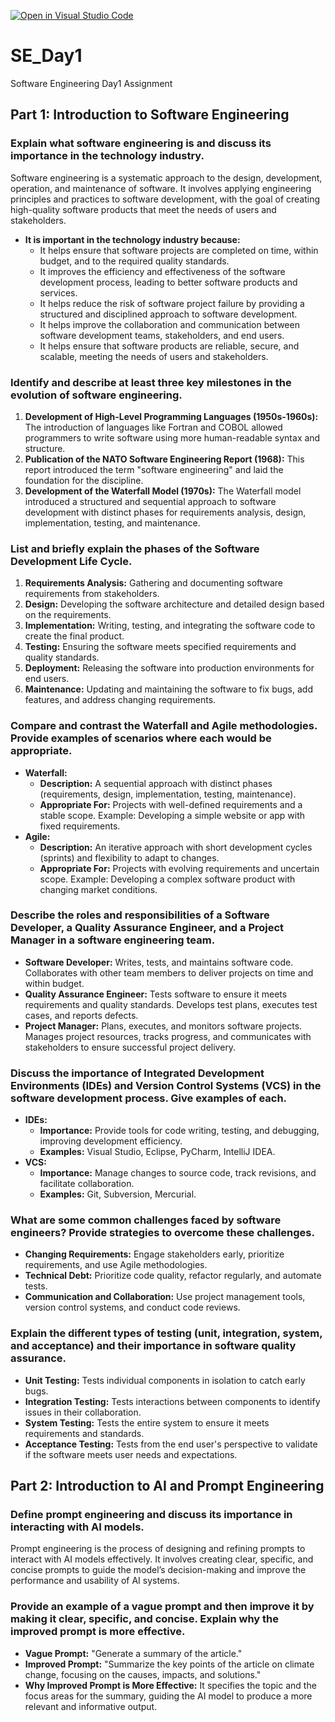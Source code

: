 [![Open in Visual Studio Code](https://classroom.github.com/assets/open-in-vscode-2e0aaae1b6195c2367325f4f02e2d04e9abb55f0b24a779b69b11b9e10269abc.svg)](https://classroom.github.com/online_ide?assignment_repo_id=15563518&assignment_repo_type=AssignmentRepo)
# SE_Day1
Software Engineering Day1 Assignment

## Part 1: Introduction to Software Engineering

### Explain what software engineering is and discuss its importance in the technology industry.
Software engineering is a systematic approach to the design, development, operation, and maintenance of software. It involves applying engineering principles and practices to software development, with the goal of creating high-quality software products that meet the needs of users and stakeholders.

- **It is important in the technology industry because:**
  - It helps ensure that software projects are completed on time, within budget, and to the required quality standards.
  - It improves the efficiency and effectiveness of the software development process, leading to better software products and services.
  - It helps reduce the risk of software project failure by providing a structured and disciplined approach to software development.
  - It helps improve the collaboration and communication between software development teams, stakeholders, and end users.
  - It helps ensure that software products are reliable, secure, and scalable, meeting the needs of users and stakeholders.

### Identify and describe at least three key milestones in the evolution of software engineering.
1. **Development of High-Level Programming Languages (1950s-1960s):** The introduction of languages like Fortran and COBOL allowed programmers to write software using more human-readable syntax and structure.
2. **Publication of the NATO Software Engineering Report (1968):** This report introduced the term "software engineering" and laid the foundation for the discipline.
3. **Development of the Waterfall Model (1970s):** The Waterfall model introduced a structured and sequential approach to software development with distinct phases for requirements analysis, design, implementation, testing, and maintenance.

### List and briefly explain the phases of the Software Development Life Cycle.
1. **Requirements Analysis:** Gathering and documenting software requirements from stakeholders.
2. **Design:** Developing the software architecture and detailed design based on the requirements.
3. **Implementation:** Writing, testing, and integrating the software code to create the final product.
4. **Testing:** Ensuring the software meets specified requirements and quality standards.
5. **Deployment:** Releasing the software into production environments for end users.
6. **Maintenance:** Updating and maintaining the software to fix bugs, add features, and address changing requirements.

### Compare and contrast the Waterfall and Agile methodologies. Provide examples of scenarios where each would be appropriate.
- **Waterfall:**
  - **Description:** A sequential approach with distinct phases (requirements, design, implementation, testing, maintenance).
  - **Appropriate For:** Projects with well-defined requirements and a stable scope. Example: Developing a simple website or app with fixed requirements.
- **Agile:**
  - **Description:** An iterative approach with short development cycles (sprints) and flexibility to adapt to changes.
  - **Appropriate For:** Projects with evolving requirements and uncertain scope. Example: Developing a complex software product with changing market conditions.

### Describe the roles and responsibilities of a Software Developer, a Quality Assurance Engineer, and a Project Manager in a software engineering team.
- **Software Developer:** Writes, tests, and maintains software code. Collaborates with other team members to deliver projects on time and within budget.
- **Quality Assurance Engineer:** Tests software to ensure it meets requirements and quality standards. Develops test plans, executes test cases, and reports defects.
- **Project Manager:** Plans, executes, and monitors software projects. Manages project resources, tracks progress, and communicates with stakeholders to ensure successful project delivery.

### Discuss the importance of Integrated Development Environments (IDEs) and Version Control Systems (VCS) in the software development process. Give examples of each.
- **IDEs:**
  - **Importance:** Provide tools for code writing, testing, and debugging, improving development efficiency.
  - **Examples:** Visual Studio, Eclipse, PyCharm, IntelliJ IDEA.
- **VCS:**
  - **Importance:** Manage changes to source code, track revisions, and facilitate collaboration.
  - **Examples:** Git, Subversion, Mercurial.

### What are some common challenges faced by software engineers? Provide strategies to overcome these challenges.
- **Changing Requirements:** Engage stakeholders early, prioritize requirements, and use Agile methodologies.
- **Technical Debt:** Prioritize code quality, refactor regularly, and automate tests.
- **Communication and Collaboration:** Use project management tools, version control systems, and conduct code reviews.

### Explain the different types of testing (unit, integration, system, and acceptance) and their importance in software quality assurance.
- **Unit Testing:** Tests individual components in isolation to catch early bugs.
- **Integration Testing:** Tests interactions between components to identify issues in their collaboration.
- **System Testing:** Tests the entire system to ensure it meets requirements and standards.
- **Acceptance Testing:** Tests from the end user's perspective to validate if the software meets user needs and expectations.

## Part 2: Introduction to AI and Prompt Engineering

### Define prompt engineering and discuss its importance in interacting with AI models.
Prompt engineering is the process of designing and refining prompts to interact with AI models effectively. It involves creating clear, specific, and concise prompts to guide the model’s decision-making and improve the performance and usability of AI systems.

### Provide an example of a vague prompt and then improve it by making it clear, specific, and concise. Explain why the improved prompt is more effective.
- **Vague Prompt:** "Generate a summary of the article."
- **Improved Prompt:** "Summarize the key points of the article on climate change, focusing on the causes, impacts, and solutions."
- **Why Improved Prompt is More Effective:** It specifies the topic and the focus areas for the summary, guiding the AI model to produce a more relevant and informative output.

